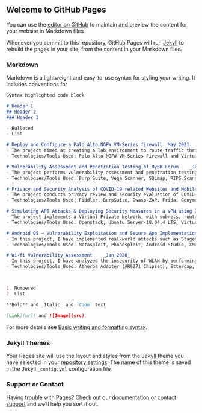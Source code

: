## Welcome to GitHub Pages

You can use the [editor on GitHub](https://github.com/98cj/jeet-chaudhari.github.io/edit/gh-pages/index.md) to maintain and preview the content for your website in Markdown files.

Whenever you commit to this repository, GitHub Pages will run [Jekyll](https://jekyllrb.com/) to rebuild the pages in your site, from the content in your Markdown files.

### Markdown

Markdown is a lightweight and easy-to-use syntax for styling your writing. It includes conventions for

```markdown
Syntax highlighted code block

# Header 1
## Header 2
### Header 3

- Bulleted
- List

# Deploy and Configure a Palo Alto NGFW VM-Series firewall _May 2021_                      
- The project aimed at creating a lab environment to route traffic through a virtual Palo Alto firewall inside a virtual env with multiple devices connected via a LAN, and perform     firewall tasks such as allowing/blocking traffic, scanning the network for vulnerabilities, configuring subscriptions, etc.   
- Technologies/Tools Used: Palo Alto NGFW VM-Series Firewall and VirtualBox. 

# Vulnerability Assessment and Penetration Testing of MyBB Forum    _Jan 2021_                      
- The project performs vulnerability assessment and penetration testing on a popular web forum MyBB. Vulnerabilities such as XSS(Persistent/Reflected), File Inclusion, and Improper Input Validation are detected, exploited, and remediated using various tools and techniques. 
- Technologies/Tools Used: Burp Suite, Vega Scanner, SQLmap, RIPS Scanner, BuiltWith, php_code_sniffer, and google dorks. 

# Privacy and Security Analysis of COVID-19 related Websites and Mobile Applications    _Sep 2020_
- The project conducts privacy review and security evaluation of COVID-19-related websites and mobile apps, following static and dynamic application testing techniques to search for privacy leaks, GDPR violations, and threats that may expose the PII of a user and other sensitive details.
- Technologies/Tools Used: Fiddler, BurpSuite, Owasp-ZAP, Frida, Genymotion, MobSF, and Python.

# Simulating APT Attacks & Deploying Security Measures in a VPN using OpenStack   _May 2020_
- The project implements a Virtual Private Network, with subnets, routers, and instances using OpenStack Victoria and simulates a real-world situation of threat actors and how security measures are used to counter them. 
- Technologies/Tools Used: Openstack, Ubuntu Server-18.04.4 LTS, VirtualBox, Snort, AIDE, nmap, tshark, Metasploit, etc.

# Android OS – Vulnerability Exploitation and Secure App Implementation   _Apr 2020_    
- In this project, I have implemented real-world attacks such as Stagefright, Privilege Escalation, Lock Suspension, and Phonesploit(ADB-exploit) on Android OS and also developed security mechanisms such as Secure Lock that conducts fingerprint validation and intruder detection, as well as a random keyboard application to prevent keylogger attacks and shoulder surfing.
- Technologies/Tools Used: Metasploit, Phonesploit, Android Studio, XML, and Gennymotion.

# Wi-fi Vulnerability Assessment    _Jan 2020_    
- In this project, I have analyzed the insecurity of WLAN by performing attacks like De-Authentication attack, DNS spoofing, Denial of Service (DOS), MITM, Fake Access Point, and Password Recovery. 
- Technologies/Tools Used: Atheros Adapter (AR9271 Chipset), Ettercap, setoolkit, aircrack-ng, pyrit, hostapd, and Metasploit.



1. Numbered
2. List

**Bold** and _Italic_ and `Code` text

[Link](url) and ![Image](src)
```

For more details see [Basic writing and formatting syntax](https://docs.github.com/en/github/writing-on-github/getting-started-with-writing-and-formatting-on-github/basic-writing-and-formatting-syntax).

### Jekyll Themes

Your Pages site will use the layout and styles from the Jekyll theme you have selected in your [repository settings](https://github.com/98cj/jeet-chaudhari.github.io/settings/pages). The name of this theme is saved in the Jekyll `_config.yml` configuration file.

### Support or Contact

Having trouble with Pages? Check out our [documentation](https://docs.github.com/categories/github-pages-basics/) or [contact support](https://support.github.com/contact) and we’ll help you sort it out.
